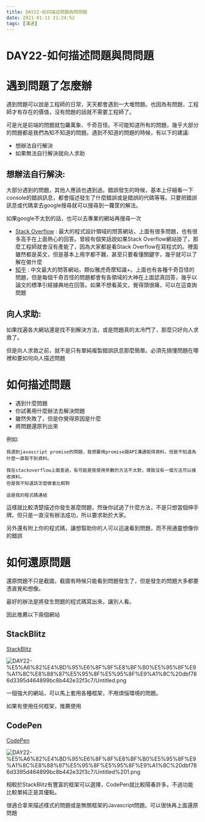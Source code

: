 ```yaml
---
title: DAY22-如何描述問題與問問題
date: 2021-01-11 21:24:52
tags: [溝通]
---
```

# DAY22-如何描述問題與問問題

# 遇到問題了怎麼辦

遇到問題可以說是工程師的日常，天天都會遇到一大堆問題。也因為有問題，工程師才有存在的價值，沒有問題的話就不需要工程師了。

可是光是前端的問題就包羅萬象、千奇百怪。不可能知道所有的問題，幾乎大部分的問題都是我們為知不知道的問題。遇到不知道的問題的時候，有以下的建議:

- 想辦法自行解決
- 如果無法自行解決就向人求助

## 想辦法自行解決:

大部分遇到的問題，其他人應該也遇到過。錯誤發生的時候，基本上仔細看一下console的錯誤訊息，都會描述發生了什麼錯誤或是錯誤的代碼等等。只要把錯誤訊息或代碼拿去google搜尋就可以搜尋到一籮筐的解法。

如果google不太到的話，也可以去專業的網站再搜尋一次

- [Stack Overflow](https://stackoverflow.com/) : 最大的程式設計領域的問答網站，上面有很多問題，也有很多高手在上面熱心的回答。曾經有個笑話說如果Stack Overflow網站掛了，那麼工程師就會沒有產能了，因為大家都是看Stack Overflow在寫程式的。裡面雖然都是英文，但是基本上用字都不難，甚至只要看懂關鍵字，幾乎就可以了解在做什麼
- [知乎](https://www.zhihu.com/) : 中文最大的問答網站，類似雅虎奇摩知識+。上面也有各種千奇百怪的問題，但是每個千奇百怪的問題都會有各領域的大神在上面認真回答，幾乎以論文的標準引經據典地在回答。如果不想看英文，覺得頭很痛，可以在這查詢問題

## 向人求助:

如果找遍各大網站還是找不到解決方法，或是問題真的太冷門了，那麼只好向人求救了。

但是向人求救之前，就不是只有單純複製錯誤訊息那麼簡單。必須先搞懂問題在哪裡和要如何向人描述問題

# 如何描述問題

- 遇到什麼問題
- 你試著用什麼辦法去解決問題
- 雖然失敗了，但是你覺得原因是什麼
- 將問題還原列出來

例如:

```
我遇到javascript promise的問題，我想要用promise跟API溝通取得資料，但是不知道為什麼一直取不到資料。

我在stackoverflow上面查過，有可能是我使用參數的方法不太對，導致沒有一個方法可以接收資料。
但是我不知道該怎麼做會比較對

這是我的程式碼連結
```

這樣就比較清楚描述你發生甚麼問題，然後你試過了什麼方法，不是只想當個伸手牌。但只是一直沒有辦法成功，所以要求助於大家。

另外還有附上你的程式碼，讓想幫助你的人可以迅速看到問題，而不用通靈想像你的錯誤

# 如何還原問題

還原問題不只是截圖，截圖有時候只能看到問題發生了，但是發生的問題大多都要憑直覺和想像。

最好的辦法是將發生問題的程式碼寫出來，讓別人看。

因此推薦以下兩個網站

## StackBlitz

[StackBlitz](https://stackblitz.com/)

![DAY22-%E5%A6%82%E4%BD%95%E6%8F%8F%E8%BF%B0%E5%95%8F%E9%A1%8C%E8%88%87%E5%95%8F%E5%95%8F%E9%A1%8C%20dbf786d3395d464899bc8b442e32f3c7/Untitled.png](DAY22-%E5%A6%82%E4%BD%95%E6%8F%8F%E8%BF%B0%E5%95%8F%E9%A1%8C%E8%88%87%E5%95%8F%E5%95%8F%E9%A1%8C%20dbf786d3395d464899bc8b442e32f3c7/Untitled.png)

一個強大的網站，可以馬上套用各種框架，不用煩惱環境的問題。

如果有使用任何框架，推薦使用

## CodePen

[CodePen](https://codepen.io/pen/)

![DAY22-%E5%A6%82%E4%BD%95%E6%8F%8F%E8%BF%B0%E5%95%8F%E9%A1%8C%E8%88%87%E5%95%8F%E5%95%8F%E9%A1%8C%20dbf786d3395d464899bc8b442e32f3c7/Untitled%201.png](DAY22-%E5%A6%82%E4%BD%95%E6%8F%8F%E8%BF%B0%E5%95%8F%E9%A1%8C%E8%88%87%E5%95%8F%E5%95%8F%E9%A1%8C%20dbf786d3395d464899bc8b442e32f3c7/Untitled%201.png)

相較於StackBlitz有豐富的框架可以選擇，CodePen就比較陽春許多。不過功能比較單純正是其優點。

很適合拿來描述樣式的問題或是無關框架的Javascript問題。可以很快再上面還原問題